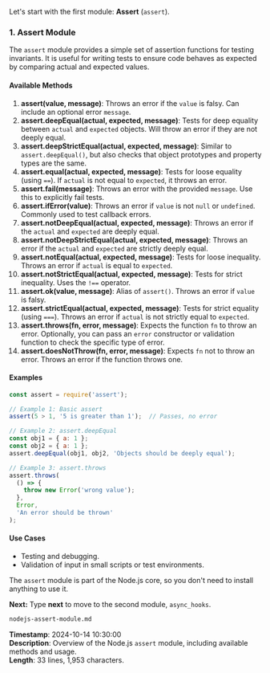 Let's start with the first module: **Assert** (`assert`).

### 1. **Assert Module**

The `assert` module provides a simple set of assertion functions for testing invariants. It is useful for writing tests to ensure code behaves as expected by comparing actual and expected values.

#### Available Methods

1. **assert(value, message)**: Throws an error if the `value` is falsy. Can include an optional error `message`.
2. **assert.deepEqual(actual, expected, message)**: Tests for deep equality between `actual` and `expected` objects. Will throw an error if they are not deeply equal.
3. **assert.deepStrictEqual(actual, expected, message)**: Similar to `assert.deepEqual()`, but also checks that object prototypes and property types are the same.
4. **assert.equal(actual, expected, message)**: Tests for loose equality (using `==`). If `actual` is not equal to `expected`, it throws an error.
5. **assert.fail(message)**: Throws an error with the provided `message`. Use this to explicitly fail tests.
6. **assert.ifError(value)**: Throws an error if `value` is not `null` or `undefined`. Commonly used to test callback errors.
7. **assert.notDeepEqual(actual, expected, message)**: Throws an error if the `actual` and `expected` are deeply equal.
8. **assert.notDeepStrictEqual(actual, expected, message)**: Throws an error if the `actual` and `expected` are strictly deeply equal.
9. **assert.notEqual(actual, expected, message)**: Tests for loose inequality. Throws an error if `actual` is equal to `expected`.
10. **assert.notStrictEqual(actual, expected, message)**: Tests for strict inequality. Uses the `!==` operator.
11. **assert.ok(value, message)**: Alias of `assert()`. Throws an error if `value` is falsy.
12. **assert.strictEqual(actual, expected, message)**: Tests for strict equality (using `===`). Throws an error if `actual` is not strictly equal to `expected`.
13. **assert.throws(fn, error, message)**: Expects the function `fn` to throw an error. Optionally, you can pass an `error` constructor or validation function to check the specific type of error.
14. **assert.doesNotThrow(fn, error, message)**: Expects `fn` not to throw an error. Throws an error if the function throws one.

#### Examples

```js
const assert = require('assert');

// Example 1: Basic assert
assert(5 > 1, '5 is greater than 1');  // Passes, no error

// Example 2: assert.deepEqual
const obj1 = { a: 1 };
const obj2 = { a: 1 };
assert.deepEqual(obj1, obj2, 'Objects should be deeply equal');

// Example 3: assert.throws
assert.throws(
  () => {
    throw new Error('wrong value');
  },
  Error,
  'An error should be thrown'
);
```

#### Use Cases

- Testing and debugging.
- Validation of input in small scripts or test environments.

The `assert` module is part of the Node.js core, so you don't need to install anything to use it.

**Next:** Type **next** to move to the second module, `async_hooks`.

```md
nodejs-assert-module.md
```

**Timestamp**: 2024-10-14 10:30:00  
**Description**: Overview of the Node.js `assert` module, including available methods and usage.  
**Length**: 33 lines, 1,953 characters.  
